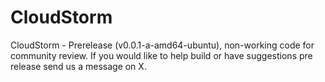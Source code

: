 # CloudStorm
CloudStorm - Prerelease (v0.0.1-a-amd64-ubuntu), non-working code for community review. If you would like to help build or have suggestions pre release send us a message on X. 
